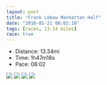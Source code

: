 ```yaml
---
layout: post
title: "Frank Lebow Manhattan Half"
date: "2018-01-21 08:02:10"
tags: [races, 13-14 miles]
race: true
---
```

<ul>
 <li>Distance: 13.34mi</li>
 <li>Time: 1h47m18s</li>
 <li>Pace: 08:02</li>
</ul>

<img src='https://maps.googleapis.com/maps/api/staticmap?maptype=roadmap&path=enc:sy}wFjcmbM~D?~DzJdFvFdNq@~KvLlIlArUlZrJQhChBzDeIlAaVkEm@eF{HuOmD}OuM}BmHSmJm[gT_LgBkHzAmNoMaM}@cEgGoAzAxAbF_@pBkOmFoDlFkAhKlC|D~D_HfIe@vF|KxCnBbDrJ|JxFlFhHnFl@lHpOlDdB|IqApDbAnGpJjJ`BvShYpKMvCrBfD}FzAgXsCK{FeI_OqDcQsMeCuGi@qLu]iUgRn@{McMgMiAaEgGcBzAvA~Es@zBkLaGiDdB}C~PnDtC`DwGpIc@vEhK`EbDvC|IbKxF~DrGxGbA~FdNxGhC|GyAnDnAzFvIpJzAnUjZ`KK`CzArDmGjA_WsF}AcFuGqOiE{NoLuBqGHwHaDsEuZsRuQz@uOmMmISw@vD&key=AIzaSyC1MId7bFpkLXNAaYhBSTb8jLyiSqzbDtM&size=800x800&markers=color:yellow|label:S|40.79018,-73.96422&markers=color:green|label:F|40.79443000000001,-73.95589999999997'>

<img src='https://dgtzuqphqg23d.cloudfront.net/ig3EcX8DreDZDcv2IuW7WJapAkl4sNcf6wCcvBSb-hQ-577x768.jpg'>

<img src='https://dgtzuqphqg23d.cloudfront.net/918H9sw1Osmf4OJbNwhZf-3UH7VlGJ1OAEt5md7YQ2E-431x768.jpg'>

<img src='https://dgtzuqphqg23d.cloudfront.net/BJ_A5zxZA-s0tN-WfghvHlGjzLE6liPadaDOgHp_8as-576x768.jpg'>
